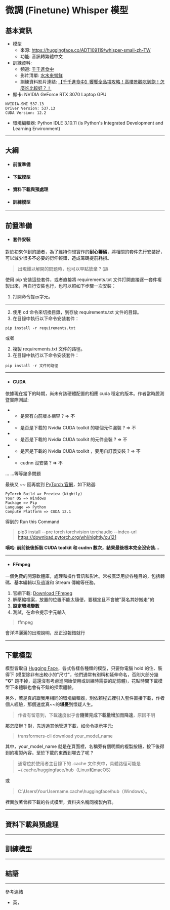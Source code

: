 # 微調 (Finetune) Whisper 模型
## 基本資訊
+ 模型
	+ 來源: https://huggingface.co/ADT109119/whisper-small-zh-TW
	+ 功能: 音訊轉繁體中文
+ 訓練資料: 
	+ 頻道: [千千進食中](https://www.youtube.com/@Chienseating)
	+ 影片清單: [水水來嘗鮮](https://www.youtube.com/playlist?list=PLWbKW1MoBjKLA2PuOwHL9AgO4yA-KIgRW)
	+ 訓練資料影片連結: [【千千進食中】饗饗全品項攻略！高樓景觀吃到飽！怎麼吃比較好？！](https://www.youtube.com/watch?v=HvugeIKJ9ok&list=PLWbKW1MoBjKLA2PuOwHL9AgO4yA-KIgRW&index=2&ab_channel=%E5%8D%83%E5%8D%83%E9%80%B2%E9%A3%9F%E4%B8%AD)
+ 顯卡: NVIDIA GeForce RTX 3070 Laptop GPU
```
NVIDIA-SMI 537.13
Driver Version: 537.13
CUDA Version: 12.2
```
+ 環境編輯器: Python IDLE 3.10.11 (is Python's Integrated Development and Learning Environment)
***

## 大綱
* #### 前置準備
* #### 下載模型
* #### 資料下載與預處理
* #### 訓練模型
***

## 前置準備

* #### 套件安裝
對於初來乍到的讀者，為了維持你想實作的**耐心籌碼**，將相關的套件先行安裝好，可以減少很多不必要的衍伸報錯，造成籌碼提前耗損。
> 出現難以解開的問題時，也可以早點放棄 ? (誤

使用 pip 安裝這些套件，或者直接將 requirements.txt 文件打開直接逐一套件複製出來，再自行安裝也行，也可以照如下步驟一次安裝：
1. 打開命令提示字元。
***
2. 使用 cd 命令來切換目錄，到存放 requirements.txt 文件的目錄。
3. 在目錄中執行以下命令安裝套件：
```
pip install -r requirements.txt
```
或者

2. 複製 requirements.txt 文件的路徑。
3. 在目錄中執行以下命令安裝套件：
```
pip install -r 文件的路徑
```

***
* #### CUDA
依據現在當下的時期，尚未有該硬體配置的相應 cuda 穩定的版本。作者當時臆測暨實際測試:

* * 是否有向前版本相容 ? => 不
* * 是否是下載的 Nvidia CUDA toolkit 的哪個元件漏裝 ? => 不
* * 是否是下載的 Nvidia CUDA toolkit 的元件全裝 ? => 不
* * 是否是下載的 Nvidia CUDA toolkit ，要用自訂義安裝 ? => 不
* * cudnn 沒安裝 ? => 不

... ...等等諸多問題

最後又 ~~ 回再度到 [PyTorch 官網](https://pytorch.org/get-started/locally/#start-locally)，如下點選:

```
PyTorch Build => Preview (Nightly)
Your OS => Windows
Package => Pip
Language => Python
Compute Platform => CUDA 12.1
```
得到的 Run this Command
> pip3 install --pre torch torchvision torchaudio --index-url https://download.pytorch.org/whl/nightly/cu121

**嘀咕: 前前後後拆裝 CUDA toolkit 和 cudnn 數次，結果最後根本完全沒安裝...**

***
* #### FFmpeg
一個免費的開源軟體庫，處理和操作音訊和影片。常被廣泛用於各種目的，包括轉碼、基本編輯以及過濾和 Stream 傳輸等任務。

1. 官網下載: [Download FFmpeg](https://ffmpeg.org/download.html)
2. 解壓縮檔案，放置的位置不能太隨便，要穩定且不會被"莫名其妙搬走"的
3. **設定環境變數**
4. 測試，在命令提示字元輸入
> ffmpeg

會洋洋灑灑的出現說明，反正沒報錯就行
***

## 下載模型
模型皆取自 [Hugging Face](https://huggingface.co/)，各式各樣各種類的模型，只要你電腦 hold 的住、裝得下 (模型除非有出較小的"尺寸"，他們通常有別稱和延伸命名，否則大部分幾 **"G"** 跑不掉，這還沒有考慮進開始使用或訓練時需要的記憶體)，花點時間下載模型下來體驗也會有不錯的探索體驗。

另外，若是真的跟我用相同的環境編輯器，別依賴程式裡引入套件直接下載，作者個人經驗，那個速度真~~的**堪憂**到懷疑人生。
> 作者有留意到，下載速度似乎會**隨著完成下載量增加而降速**，原因不明

那怎麼辦 ? 對，先透過其他管道下載，如命令提示字元:
> transformers-cli download your_model_name

其中，your_model_name 就是在頁面裡，名稱旁有個明顯的複製按鈕，按下後得到的複製內容。至於下載的東西到哪去了呢 ? 
> 通常位於使用者主目錄下的 .cache 文件夾中，具體路徑可能是 ~/.cache/huggingface/hub（Linux和macOS）

或

> C:\Users\YourUsername\.cache\huggingface\hub（Windows）。

裡面放著曾經下載的各式模型，資料夾名稱同複製內容。
***

## 資料下載與預處理


***

## 訓練模型


***

## 結語


***

參考連結
* 英，[]()

